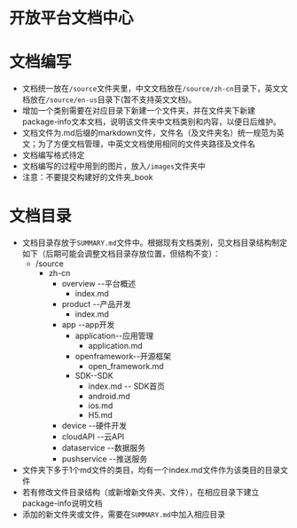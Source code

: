 # 开放平台文档中心

# 文档编写

* 文档统一放在`/source`文件夹里，中文文档放在`/source/zh-cn`目录下，英文文档放在`/source/en-us`目录下\(暂不支持英文文档\)。
* 增加一个类别需要在对应目录下新建一个文件夹，并在文件夹下新建package-info文本文档，说明该文件夹中文档类别和内容，以便日后维护。
* 文档文件为.md后缀的markdown文件，文件名（及文件夹名）统一规范为英文；为了方便文档管理，中英文文档使用相同的文件夹路径及文件名
* 文档编写格式待定
* 文档编写的过程中用到的图片，放入`/images`文件夹中
* 注意：不要提交构建好的文件夹_book

# 文档目录

* 文档目录存放于`SUMMARY.md`文件中。根据现有文档类别，见文档目录结构制定如下（后期可能会调整文档目录存放位置，但结构不变）：
  * /source
    * zh-cn
      * overview   --平台概述  
        * index.md
      * product    --产品开发  
        * index.md
      * app        --app开发
        * application--应用管理
          * application.md
        * openframework--开源框架
          * open\_framework.md
        * SDK--SDK
          * index.md -- SDK首页
          * android.md
          * ios.md
          * H5.md
      * device     --硬件开发
      * cloudAPI      --云API
      * dataservice --数据服务
      * pushservice --推送服务
* 文件夹下多于1个md文件的类目，均有一个index.md文件作为该类目的目录文件
* 若有修改文件目录结构（或新增新文件夹、文件），在相应目录下建立package-info说明文档
* 添加的新文件夹或文件，需要在`SUMMARY.md`中加入相应目录



